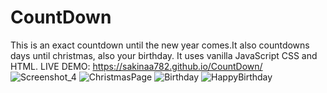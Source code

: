 # CountDown
This is an exact countdown until the new year comes.It also countdowns days until christmas, also your birthday. It uses vanilla JavaScript CSS and HTML.
LIVE DEMO: https://sakinaa782.github.io/CountDown/
![Screenshot_4](https://user-images.githubusercontent.com/82751982/175776737-ec61b7c7-a33a-4b7e-bef3-77280fc3c571.png)
![ChristmasPage](https://user-images.githubusercontent.com/82751982/175828023-e071c3e6-a226-417b-b616-1d8eae279c50.png)
![Birthday](https://user-images.githubusercontent.com/82751982/175828027-8dc968b5-cf5d-4833-be62-fd5aa285cca2.png)
![HappyBirthday](https://user-images.githubusercontent.com/82751982/175828031-5307e7b3-92e3-4d12-a2b2-64a187591567.png)
